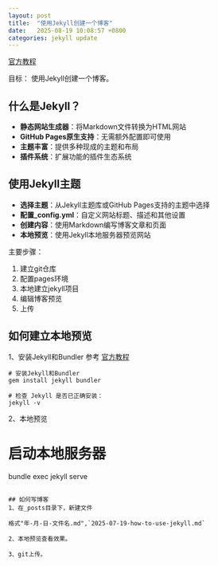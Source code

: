```yaml
---
layout: post
title:  "使用Jekyll创建一个博客"
date:   2025-08-19 10:08:57 +0800
categories: jekyll update
---
```


[官方教程](https://docs.github.com/zh/pages/quickstart)

目标：
使用Jekyll创建一个博客。

## 什么是Jekyll？
- **静态网站生成器**：将Markdown文件转换为HTML网站
- **GitHub Pages原生支持**：无需额外配置即可使用
- **主题丰富**：提供多种现成的主题和布局
- **插件系统**：扩展功能的插件生态系统

## 使用Jekyll主题
- **选择主题**：从Jekyll主题库或GitHub Pages支持的主题中选择
- **配置_config.yml**：自定义网站标题、描述和其他设置
- **创建内容**：使用Markdown编写博客文章和页面
- **本地预览**：使用Jekyll本地服务器预览网站

主要步骤：
1. 建立git仓库
2. 配置pages环境
3. 本地建立jekyll项目
4. 编辑博客预览
5. 上传

## 如何建立本地预览
1、安装Jekyll和Bundler
参考 [官方教程](https://jekyllrb.com/docs/installation/)
```
# 安装Jekyll和Bundler
gem install jekyll bundler

# 检查 Jekyll 是否已正确安装：
jekyll -v
```
2、本地预览
# 启动本地服务器
bundle exec jekyll serve
```

## 如何写博客
1、在_posts目录下，新建文件

格式"年-月-日-文件名.md",`2025-07-19-how-to-use-jekyll.md`

2、本地预览查看效果。

3、git上传。


